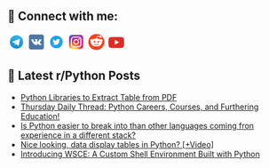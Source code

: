 ## 🔎 Connect with me:
[<img src="https://github.com/bullbesh/bullbesh/blob/main/images/Telegram.png" width="32" height="32" />](https://t.me/bullbesh)
[<img src="https://github.com/bullbesh/bullbesh/blob/main/images/VK.png" width="32" height="32" />](https://vk.com/bullbesh)
[<img src="https://github.com/bullbesh/bullbesh/blob/main/images/Twitter.png" width="32" height="32" />](https://twitter.com/bullbesh1)
[<img src="https://github.com/bullbesh/bullbesh/blob/main/images/Instagram.png" width="32" height="32" />](https://www.instagram.com/bullbesh)
[<img src="https://github.com/bullbesh/bullbesh/blob/main/images/Reddit.png" width="32" height="32" />](https://www.reddit.com/user/bullbesh)
[<img src="https://github.com/bullbesh/bullbesh/blob/main/images/YouTube.png" width="32" height="32" />](https://www.youtube.com/channel/UCtfjRs6uzgq5mfm8S06WTcg)

## 📕 Latest r/Python Posts
<!-- BLOG-POST-LIST:START -->
- [Python Libraries to Extract Table from PDF](https://www.reddit.com/r/Python/comments/1f9fv7y/python_libraries_to_extract_table_from_pdf/)
- [Thursday Daily Thread: Python Careers, Courses, and Furthering Education!](https://www.reddit.com/r/Python/comments/1f98kuz/thursday_daily_thread_python_careers_courses_and/)
- [Is Python easier to break into than other languages coming fron experience in a different stack?](https://www.reddit.com/r/Python/comments/1f92ekl/is_python_easier_to_break_into_than_other/)
- [Nice looking, data display tables in Python? [+Video]](https://www.reddit.com/r/Python/comments/1f8zg2c/nice_looking_data_display_tables_in_python_video/)
- [Introducing WSCE: A Custom Shell Environment Built with Python](https://www.reddit.com/r/Python/comments/1f8sslp/introducing_wsce_a_custom_shell_environment_built/)
<!-- BLOG-POST-LIST:END -->
